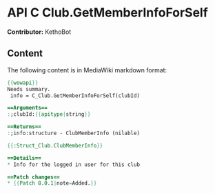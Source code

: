 # API C Club.GetMemberInfoForSelf

**Contributor:** KethoBot

## Content

The following content is in MediaWiki markdown format:

```mediawiki
{{wowapi}}
Needs summary.
 info = C_Club.GetMemberInfoForSelf(clubId)

==Arguments==
:;clubId:{{apitype|string}}

==Returns==
:;info:structure - ClubMemberInfo (nilable)

{{:Struct_Club.ClubMemberInfo}}

==Details==
* Info for the logged in user for this club

==Patch changes==
* {{Patch 8.0.1|note=Added.}}
```